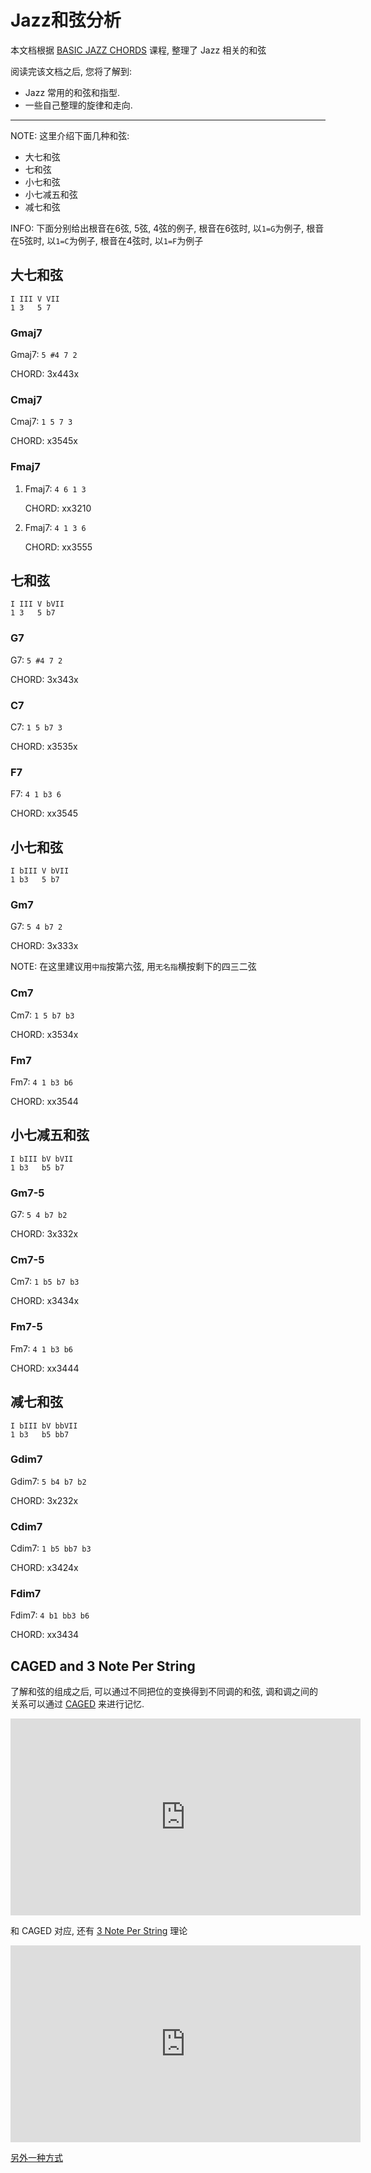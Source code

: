 Jazz和弦分析
===========

本文档根据 [BASIC JAZZ CHORDS](https://www.justinguitar.com/guitar-lessons/basic-jazz-chords-ja-001) 课程, 整理了 Jazz 相关的和弦

阅读完该文档之后, 您将了解到:

* Jazz 常用的和弦和指型.
* 一些自己整理的旋律和走向.

--------------------------------------------------------------------------------

NOTE: 这里介绍下面几种和弦:
- 大七和弦
- 七和弦
- 小七和弦
- 小七减五和弦
- 减七和弦

INFO: 下面分别给出根音在6弦, 5弦, 4弦的例子, 根音在6弦时, 以`1=G`为例子,
根音在5弦时, 以`1=C`为例子, 根音在4弦时, 以`1=F`为例子

大七和弦
--------
```
I III V VII
1 3   5 7
```

### Gmaj7
Gmaj7: `5 #4 7 2`

CHORD: 3x443x

### Cmaj7
Cmaj7: `1 5 7 3`

CHORD: x3545x

### Fmaj7
1. Fmaj7: `4 6 1 3`

    CHORD: xx3210

2. Fmaj7: `4 1 3 6`

    CHORD: xx3555

七和弦
------
```
I III V bVII
1 3   5 b7
```

### G7
G7: `5 #4 7 2`

CHORD: 3x343x

### C7
C7: `1 5 b7 3`

CHORD: x3535x

### F7
F7: `4 1 b3 6`

CHORD: xx3545

小七和弦
------
```
I bIII V bVII
1 b3   5 b7
```

### Gm7
G7: `5 4 b7 2`

CHORD: 3x333x

NOTE: 在这里建议用`中指`按第六弦, 用`无名指`横按剩下的四三二弦

### Cm7
Cm7: `1 5 b7 b3`

CHORD: x3534x

### Fm7
Fm7: `4 1 b3 b6`

CHORD: xx3544

小七减五和弦
-----------
```
I bIII bV bVII
1 b3   b5 b7
```

### Gm7-5
G7: `5 4 b7 b2`

CHORD: 3x332x

### Cm7-5
Cm7: `1 b5 b7 b3`

CHORD: x3434x

### Fm7-5
Fm7: `4 1 b3 b6`

CHORD: xx3444

减七和弦
--------
```
I bIII bV bbVII
1 b3   b5 bb7
```

### Gdim7
Gdim7: `5 b4 b7 b2`

CHORD: 3x232x

### Cdim7
Cdim7: `1 b5 bb7 b3`

CHORD: x3424x

### Fdim7
Fdim7: `4 b1 bb3 b6`

CHORD: xx3434


CAGED and 3 Note Per String
------
了解和弦的组成之后, 可以通过不同把位的变换得到不同调的和弦, 调和调之间的关系可以通过 [CAGED](https://www.youtube.com/watch?v=LhrGeolItvw) 来进行记忆.

<iframe width="560" height="315" src="https://www.youtube.com/embed/LhrGeolItvw" frameborder="0" allow="autoplay; encrypted-media" allowfullscreen></iframe>

和 CAGED 对应, 还有 [3 Note Per String](https://youtu.be/N_I4dW-nJ9E) 理论

<iframe width="560" height="315" src="https://www.youtube.com/embed/N_I4dW-nJ9E" frameborder="0" allow="autoplay; encrypted-media" allowfullscreen></iframe>

[另外一种方式](https://www.youtube.com/watch?v=1dTZ9P9UrFk)
